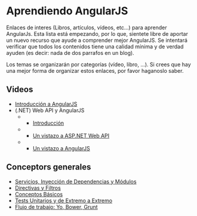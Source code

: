 Aprendiendo AngularJS
=====================

Enlaces de interes (Libros, artículos, vídeos, etc...) para aprender AngularJs. Esta lista está empezando, por lo que, sientete libre de aportar un nuevo recurso que ayude a comprender mejor AngularJS. Se intentará verificar que todos los contenidos tiene una calidad mínima y de verdad ayuden (es decir: nada de dos parrafos en un blog).

Los temas se organizarán por categorías (vídeo, libro, ...). Si crees que hay una mejor forma de organizar estos enlaces, por favor haganoslo saber.


## Videos

* [Introducción a AngularJS](http://youtu.be/nj6l4_N6qFI)
* (.NET) Web API y AngularJS
    * - [Introducción](http://youtu.be/ee3AIUVgF1M)
    * - [Un vistazo a ASP.NET Web API](http://youtu.be/gYNV9Couw0I)
    * - [Un vistazo a AngularJS](http://youtu.be/ROFYPESiWpY)

## Conceptors generales

* [Servicios, Inyección de Dependencias y Módulos](http://blog.koalite.com/2013/05/angularjs-servicios-inyeccion-de-dependencias-y-modulos/)
* [Directivas y Filtros](http://blog.koalite.com/2013/06/angularjs-directivas-y-filtros/)
* [Conceptos Básicos](http://blog.koalite.com/2013/05/angularjs-conceptos-basicos/)
* [Tests Unitarios y de Extremo a Extremo](http://blog.koalite.com/2013/06/angularjs-tests-unitarios-y-de-extremo-a-extremo/)
* [Flujo de trabajo: Yo, Bower, Grunt](https://github.com/jacarma/ngpro/wiki)

